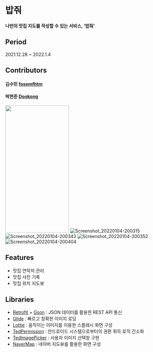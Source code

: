 # 밥줘

#### 나만의 맛집 지도를 작성할 수 있는 서비스, '밥줘'

## Period
2021.12.28 ~ 2022.1.4

## Contributors

#### 김수민 [fosemfhtm](https://github.com/fosemfhtm)
#### 박현준 [Dookong](https://github.com/Dookong)

<img src="![Screenshot_20220104-200329](https://user-images.githubusercontent.com/96766097/148050366-dc45074e-f735-4310-b299-7c92bbb726ac.jpg)
" width="200" height="400"/>
![Screenshot_20220104-200315](https://user-images.githubusercontent.com/96766097/148050453-a01d77af-ffbd-4800-8aed-48575e42944e.jpg)
![Screenshot_20220104-200343](https://user-images.githubusercontent.com/96766097/148050495-0f4903b3-e23f-40b0-95d3-7023bf5ac326.jpg)
![Screenshot_20220104-200352](https://user-images.githubusercontent.com/96766097/148050519-a76de679-247d-4243-99e8-0eb1676848f3.jpg)
![Screenshot_20220104-200404](https://user-images.githubusercontent.com/96766097/148050534-b01f844e-e009-4b7c-ac10-81e47bc3ba4a.jpg)

## Features

- 맛집 연락처 관리
- 맛집 사진 기록
- 맛집 위치 지도뷰

## Libraries

- [Retrofit](https://square.github.io/retrofit/) + [Gson](https://github.com/google/gson) : JSON 데이터를 활용한 REST API 통신
- [Glide](https://github.com/bumptech/glide) : 빠르고 정확한 이미지 로딩
- [Lottie](https://github.com/airbnb/lottie-android) : 움직이는 이미지를 이용한 스플래시 화면 구성
- [TedPermission](https://github.com/ParkSangGwon/TedPermission) : 안드로이드 시스템으로부터의 권환 획득 로직 간소화
- [TedImagePicker](https://github.com/ParkSangGwon/TedImagePicker) : 사용자 이미지 선택창 구현
- [NaverMap](https://www.ncloud.com/product/applicationService/maps) : 네이버 지도뷰를 활용한 화면 구성
